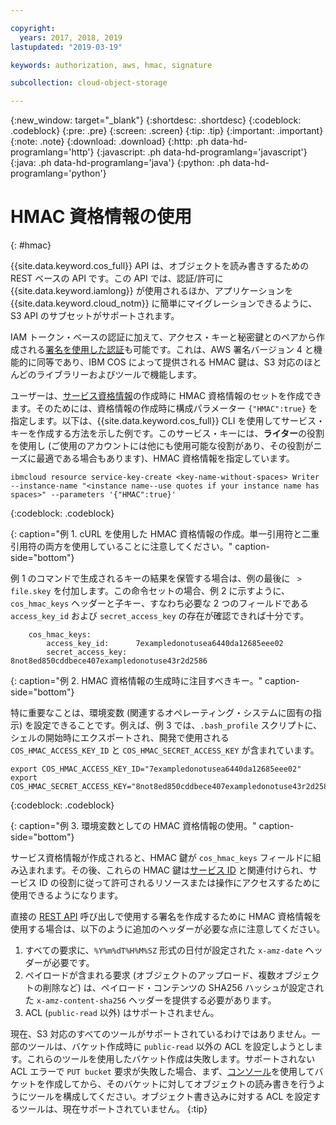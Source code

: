 ```yaml
---

copyright:
  years: 2017, 2018, 2019
lastupdated: "2019-03-19"

keywords: authorization, aws, hmac, signature

subcollection: cloud-object-storage

---
```

{:new_window: target="_blank"}
{:shortdesc: .shortdesc}
{:codeblock: .codeblock}
{:pre: .pre}
{:screen: .screen}
{:tip: .tip}
{:important: .important}
{:note: .note}
{:download: .download} 
{:http: .ph data-hd-programlang='http'} 
{:javascript: .ph data-hd-programlang='javascript'} 
{:java: .ph data-hd-programlang='java'} 
{:python: .ph data-hd-programlang='python'}

# HMAC 資格情報の使用
{: #hmac}

{{site.data.keyword.cos_full}} API は、オブジェクトを読み書きするための REST ベースの API です。この API では、認証/許可に {{site.data.keyword.iamlong}} が使用されるほか、アプリケーションを {{site.data.keyword.cloud_notm}} に簡単にマイグレーションできるように、S3 API のサブセットがサポートされます。

IAM トークン・ベースの認証に加えて、アクセス・キーと秘密鍵とのペアから作成される[署名を使用した認証](/docs/services/cloud-object-storage/hmac?topic=cloud-object-storage-hmac-signature)も可能です。これは、AWS 署名バージョン 4 と機能的に同等であり、IBM COS によって提供される HMAC 鍵は、S3 対応のほとんどのライブラリーおよびツールで機能します。

ユーザーは、[サービス資格情報](/docs/services/cloud-object-storage/iam?topic=cloud-object-storage-service-credentials)の作成時に HMAC 資格情報のセットを作成できます。そのためには、資格情報の作成時に構成パラメーター `{"HMAC":true}` を指定します。以下は、{{site.data.keyword.cos_full}} CLI を使用してサービス・キーを作成する方法を示した例です。このサービス・キーには、**ライター**の役割を使用し (ご使用のアカウントには他にも使用可能な役割があり、その役割がニーズに最適である場合もあります)、HMAC 資格情報を指定しています。 

```
ibmcloud resource service-key-create <key-name-without-spaces> Writer --instance-name "<instance name--use quotes if your instance name has spaces>" --parameters '{"HMAC":true}'
```
{:codeblock: .codeblock}

{: caption="例 1. cURL を使用した HMAC 資格情報の作成。単一引用符と二重引用符の両方を使用していることに注意してください。" caption-side="bottom"}

例 1 のコマンドで生成されるキーの結果を保管する場合は、例の最後に ` > file.skey` を付加します。この命令セットの場合、例 2 に示すように、`cos_hmac_keys` ヘッダーと子キー、すなわち必要な 2 つのフィールドである `access_key_id` および `secret_access_key` の存在が確認できれば十分です。

```
    cos_hmac_keys:
        access_key_id:      7exampledonotusea6440da12685eee02
        secret_access_key:  8not8ed850cddbece407exampledonotuse43r2d2586
```

{: caption="例 2. HMAC 資格情報の生成時に注目すべきキー。" caption-side="bottom"}

特に重要なことは、環境変数 (関連するオペレーティング・システムに固有の指示) を設定できることです。例えば、例 3 では、`.bash_profile` スクリプトに、シェルの開始時にエクスポートされ、開発で使用される `COS_HMAC_ACCESS_KEY_ID` と `COS_HMAC_SECRET_ACCESS_KEY` が含まれています。

```
export COS_HMAC_ACCESS_KEY_ID="7exampledonotusea6440da12685eee02"
export COS_HMAC_SECRET_ACCESS_KEY="8not8ed850cddbece407exampledonotuse43r2d2586"

```
{:codeblock: .codeblock}

{: caption="例 3. 環境変数としての HMAC 資格情報の使用。" caption-side="bottom"}

サービス資格情報が作成されると、HMAC 鍵が `cos_hmac_keys` フィールドに組み込まれます。その後、これらの HMAC 鍵は[サービス ID](/docs/iam?topic=iam-serviceids#serviceids) と関連付けられ、サービス ID の役割に従って許可されるリソースまたは操作にアクセスするために使用できるようになります。 

直接の [REST API](/docs/services/cloud-object-storage/api-reference?topic=cloud-object-storage-compatibility-api) 呼び出しで使用する署名を作成するために HMAC 資格情報を使用する場合は、以下のように追加のヘッダーが必要な点に注意してください。
1. すべての要求に、`%Y%m%dT%H%M%SZ` 形式の日付が設定された `x-amz-date` ヘッダーが必要です。
2. ペイロードが含まれる要求 (オブジェクトのアップロード、複数オブジェクトの削除など) は、ペイロード・コンテンツの SHA256 ハッシュが設定された `x-amz-content-sha256` ヘッダーを提供する必要があります。
3. ACL (`public-read` 以外) はサポートされません。

現在、S3 対応のすべてのツールがサポートされているわけではありません。一部のツールは、バケット作成時に `public-read` 以外の ACL を設定しようとします。これらのツールを使用したバケット作成は失敗します。サポートされない ACL エラーで `PUT bucket` 要求が失敗した場合、まず、[コンソール](/docs/services/cloud-object-storage?topic=cloud-object-storage-getting-started)を使用してバケットを作成してから、そのバケットに対してオブジェクトの読み書きを行うようにツールを構成してください。オブジェクト書き込みに対する ACL を設定するツールは、現在サポートされていません。
{:tip}
